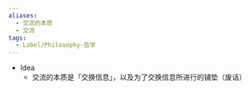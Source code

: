 ```yaml
---
aliases:
  - 交流的本质
  - 交流
tags:
  - Label/Philosophy-哲学
---
```


- Idea
    - 交流的本质是「交换信息」，以及为了交换信息所进行的铺垫（废话）
